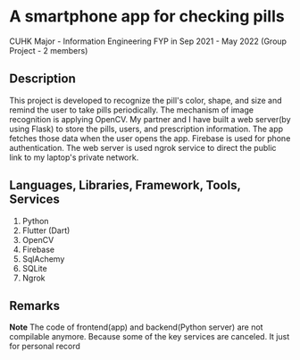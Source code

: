 # A smartphone app for checking pills
CUHK Major - Information Engineering FYP in Sep 2021 - May 2022 (Group Project - 2 members)

## Description 
This project is developed to recognize the pill's color, shape, and size and remind the user to take pills periodically. 
The mechanism of image recognition is applying OpenCV.
My partner and I have built a web server(by using Flask) to store the pills, users, and prescription information. 
The app fetches those data when the user opens the app. Firebase is used for phone authentication. 
The web server is used ngrok service to direct the public link to my laptop's private network.

## Languages, Libraries, Framework, Tools, Services
1. Python
2. Flutter (Dart)
3. OpenCV
4. Firebase
5. SqlAchemy
6. SQLite
7. Ngrok

## Remarks

**Note** The code of frontend(app) and backend(Python server) are not compilable anymore. 
Because some of the key services are canceled. 
It just for personal record
